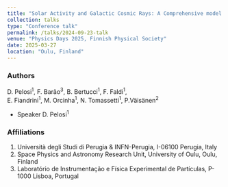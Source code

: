```yaml
---
title: "Solar Activity and Galactic Cosmic Rays: A Comprehensive model for Long-term forecasting and Radiation Safety"
collection: talks
type: "Conference talk"
permalink: /talks/2024-09-23-talk
venue: "Physics Days 2025, Finnish Physical Society"
date: 2025-03-27
location: "Oulu, Finland"
---
```


### Authors

D. Pelosi<sup>1</sup>, F. Barão<sup>3</sup>, B. Bertucci<sup>1</sup>, F. Faldi<sup>1</sup>,  
E. Fiandrini<sup>1</sup>, M. Orcinha<sup>1</sup>, N. Tomassetti<sup>1</sup>, P.Väisänen<sup>2</sup>
- Speaker D. Pelosi<sup>1</sup>

### Affiliations

1. Università degli Studi di Perugia & INFN-Perugia, I-06100 Perugia, Italy  
2. Space Physics and Astronomy Research Unit, University of Oulu, Oulu, Finland 
3. Laboratório de Instrumentação e Física Experimental de Partículas, P-1000 Lisboa, Portugal
